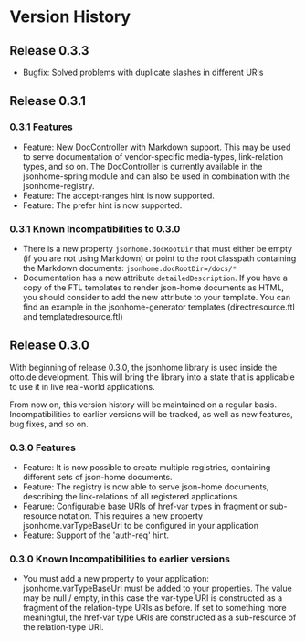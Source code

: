 # Version History

## Release 0.3.3

* Bugfix: Solved problems with duplicate slashes in different URIs

## Release 0.3.1

### 0.3.1 Features

* Feature: New DocController with Markdown support. This may be used to serve documentation of vendor-specific
  media-types, link-relation types, and so on. The DocController is currently available in the jsonhome-spring module
  and can also be used in combination with the jsonhome-registry.
* Feature: The accept-ranges hint is now supported.
* Feature: The prefer hint is now supported.

### 0.3.1 Known Incompatibilities to 0.3.0

* There is a new property `jsonhome.docRootDir` that must either be empty (if you are not using Markdown) or
point to the root classpath containing the Markdown documents: `jsonhome.docRootDir=/docs/*`
* Documentation has a new attribute `detailedDescription`. If you have a copy of the FTL templates to
render json-home documents as HTML, you should consider to add the new attribute to your template.
You can find an example in the jsonhome-generator templates (directresource.ftl and templatedresource.ftl)

## Release 0.3.0

With beginning of release 0.3.0, the jsonhome library is used inside the otto.de development. This will bring
the library into a state that is applicable to use it in live real-world applications.

From now on, this version history will be maintained on a regular basis. Incompatibilities to
earlier versions will be tracked, as well as new features, bug fixes, and so on.

### 0.3.0 Features

* Feature: It is now possible to create multiple registries, containing different sets of json-home documents.
* Feature: The registry is now able to serve json-home documents, describing the link-relations of all registered applications.
* Fearure: Configurable base URIs of href-var types in fragment or sub-resource notation.
  This requires a new property jsonhome.varTypeBaseUri to be configured in your application
* Feature: Support of the 'auth-req' hint.

### 0.3.0 Known Incompatibilities to earlier versions

* You must add a new property to your application: jsonhome.varTypeBaseUri must be added to your properties.
The value may be null / empty, in this case the var-type URI is constructed as a fragment of the relation-type URIs as
before. If set to something more meaningful, the href-var type URIs are constructed as a sub-resource of the
relation-type URI.

